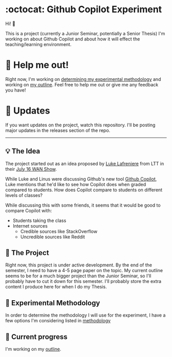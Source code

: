 # :octocat: Github Copilot Experiment

Hi! 👋

This is a project (currently a Junior Seminar, potentially a Senior Thesis) I'm working on about Github Copilot and about how it will effect the teaching/learning environment.

# 🙋 Help me out!

Right now, I'm working on [determining my experimental methodology](Methodology.md) and working on [my outline](Outline.md). Feel free to help me out or give me any feedback you have!

# 🤔 Updates

If you want updates on the project, watch this repository. I'll be posting major updates in the releases section of the repo.

---

## 💡 The Idea
The project started out as an idea proposed by [Luke Lafreniere](https://twitter.com/luke_lafr) from LTT in their [July 16 WAN Show](https://youtu.be/60NGxX7m1Mw?t=2308).

While Luke and Linus were discussing Github's new tool [Github Copilot](https://copilot.github.com/), Luke mentions that he'd like to see how Copilot does when graded compared to students. How does Copilot compare to students on different levels of classes?

While discussing this with some friends, it seems that it would be good to compare Copilot with:
- Students taking the class
- Internet sources
  - Credible sources like StackOverflow
  - Uncredible sources like Reddit

## 📝 The Project

Right now, this project is under active development. By the end of the semester, I need to have a 4-5 page paper on the topic. My current outline seems to be for a much bigger project than the Junior Seminar, so I'll probably have to cut it down for this semester. I'll probably store the extra content I produce here for when I do my Thesis.

## 🧪 Experimental Methodology

In order to determine the methodology I will use for the experiment, I have a few options I'm considering listed in [methodology](Methodology.md)

## 🔨 Current progress
I'm working on my [outline](Outline.md).
